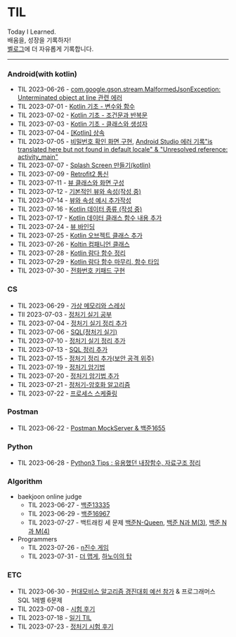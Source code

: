 # TIL

Today I Learned.  
배움을, 성장을 기록하자!  
[벨로그](https://velog.io/@kuronuma_daisy)에 더 자유롭게 기록합니다.


---  

### Android(with kotlin)
* TIL 2023-06-26 - [com.google.gson.stream.MalformedJsonException: Unterminated object at line 관련 에러](https://github.com/yndoo/TIL/blob/main/Android/com.google.gson.stream.MalformedJsonException%3A%20Unterminated%20object%20at%20line%20%EA%B4%80%EB%A0%A8%20%EC%97%90%EB%9F%AC.md)
* TIL 2023-07-01 - [Kotlin 기초 - 변수와 함수](https://github.com/yndoo/TIL/blob/main/Android/Kotlin%20%EA%B8%B0%EC%B4%88%20-%20%EB%B3%80%EC%88%98%EC%99%80%20%ED%95%A8%EC%88%98.md)
* TIL 2023-07-02 - [Kotlin 기초 - 조건문과 반복문](https://github.com/yndoo/TIL/blob/main/Android/Kotlin%20%EA%B8%B0%EC%B4%88%20-%20%EC%A1%B0%EA%B1%B4%EB%AC%B8%EA%B3%BC%20%EB%B0%98%EB%B3%B5%EB%AC%B8.md)
* TIL 2023-07-03 - [Kotlin 기초 - 클래스와 생성자](https://github.com/yndoo/TIL/blob/main/Android/Kotlin%20%EA%B8%B0%EC%B4%88%20-%20%ED%81%B4%EB%9E%98%EC%8A%A4%EC%99%80%20%EC%83%9D%EC%84%B1%EC%9E%90.md)
* TIL 2023-07-04 - [[Kotlin] 상속](https://github.com/yndoo/TIL/blob/main/Android/%5BKotlin%5D%20%EC%83%81%EC%86%8D.md)
* TIL 2023-07-05 - [비밀번호 확인 화면 구현](https://github.com/yndoo/AndroidPracticeProjects/tree/master/pw_view), [Android Studio 에러 기록"is translated here but not found in default locale" & "Unresolved reference: activity_main"](https://github.com/yndoo/TIL/blob/main/Android/Android%20Studio%20%EC%97%90%EB%9F%AC%20%22is%20translated%20here%20but%20not%20found%20in%20default%20locale%22%20%26%20%22Unresolved%20reference%3A%20activity_main%22.md)
* TIL 2023-07-07 - [Splash Screen 만들기(kotlin)](https://github.com/yndoo/TIL/blob/main/Android/Splash%20Screen%20%EB%A7%8C%EB%93%A4%EA%B8%B0(kotlin).md)
* TIL 2023-07-09 - [Retrofit2 통신](https://github.com/yndoo/TIL/blob/main/Android/Retrofit2%20%ED%86%B5%EC%8B%A0.md)
* TIL 2023-07-11 - [뷰 클래스와 화면 구성](https://github.com/yndoo/TIL/blob/main/Android/%EB%B7%B0%20%ED%81%B4%EB%9E%98%EC%8A%A4%EC%99%80%20%ED%99%94%EB%A9%B4%20%EA%B5%AC%EC%84%B1.md)
* TIL 2023-07-12 - [기본적인 뷰와 속성(작성 중)](https://velog.io/@kuronuma_daisy/android7)
* TIL 2023-07-14 - [뷰와 속성 예시 추가작성](https://github.com/yndoo/TIL/blob/main/Android/%EA%B8%B0%EB%B3%B8%EC%A0%81%EC%9D%B8%20%EB%B7%B0%EC%99%80%20%EC%86%8D%EC%84%B1.md)
* TIL 2023-07-16 - [Kotlin 데이터 종류 (작성 중)](https://github.com/yndoo/TIL/blob/main/Android/%5BKotlin%5D%20%EB%8D%B0%EC%9D%B4%ED%84%B0%20%EC%A2%85%EB%A5%98.md)
* TIL 2023-07-17 - [Kotlin 데이터 클래스 함수 내용 추가](https://github.com/yndoo/TIL/blob/main/Android/%5BKotlin%5D%20%EB%8D%B0%EC%9D%B4%ED%84%B0%20%EC%A2%85%EB%A5%98.md)
* TIL 2023-07-24 - [뷰 바인딩](https://github.com/yndoo/TIL/blob/main/Android/%EB%B7%B0%EB%B0%94%EC%9D%B8%EB%94%A9.md)
* TIL 2023-07-25 - [Kotlin 오브젝트 클래스 추가](https://github.com/yndoo/TIL/blob/main/Android/%5BKotlin%5D%20%EB%8D%B0%EC%9D%B4%ED%84%B0%20%EC%A2%85%EB%A5%98.md)
* TIL 2023-07-26 - [Koltin 컴패니언 클래스](https://github.com/yndoo/TIL/blob/main/Android/%5BKotlin%5D%20%EB%8D%B0%EC%9D%B4%ED%84%B0%20%EC%A2%85%EB%A5%98.md)
* TIL 2023-07-28 - [Kotlin 람다 함수 정리](https://github.com/yndoo/TIL/blob/main/Android/%5BKotlin%5D%20%EB%9E%8C%EB%8B%A4%20%ED%95%A8%EC%88%98%EC%99%80%20%EA%B3%A0%EC%B0%A8%20%ED%95%A8%EC%88%98.md)
* TIL 2023-07-29 - [Kotlin 람다 함수 마무리, 함수 타입](https://github.com/yndoo/TIL/blob/main/Android/%5BKotlin%5D%20%EB%9E%8C%EB%8B%A4%20%ED%95%A8%EC%88%98%EC%99%80%20%EA%B3%A0%EC%B0%A8%20%ED%95%A8%EC%88%98.md)
* TIL 2023-07-30 - [전화번호 키패드 구현](https://github.com/yndoo/AndroidPracticeProjects/tree/master/ch7_layout)

### CS 
* TIL 2023-06-29 - [가상 메모리와 스레싱](https://github.com/yndoo/TIL/blob/main/CS/%EA%B0%80%EC%83%81%20%EB%A9%94%EB%AA%A8%EB%A6%AC%EC%99%80%20%EC%8A%A4%EB%A0%88%EC%8B%B1.md)
* TIl 2023-07-03 - [정처기 실기 공부](https://github.com/yndoo/TIL/blob/main/CS/%EC%A0%95%EC%B2%98%EA%B8%B0%20%EC%8B%A4%EA%B8%B0%20%EA%B3%B5%EB%B6%80.md)
* TIL 2023-07-04 - [정처기 실기 정리 추가](https://github.com/yndoo/TIL/blob/main/CS/%EC%A0%95%EC%B2%98%EA%B8%B0%20%EC%8B%A4%EA%B8%B0%20%EA%B3%B5%EB%B6%80.md)
* TIL 2023-07-06 - [SQL(정처기 실기)](https://github.com/yndoo/TIL/blob/main/CS/SQL(%EC%A0%95%EC%B2%98%EA%B8%B0%20%EC%8B%A4%EA%B8%B0).md)
* TIL 2023-07-10 - [정처기 실기 정리 추가](https://github.com/yndoo/TIL/blob/main/CS/%EC%A0%95%EC%B2%98%EA%B8%B0%20%EC%8B%A4%EA%B8%B0%20%EA%B3%B5%EB%B6%80.md)
* TIL 2023-07-13 - [SQL 정리 추가](https://github.com/yndoo/TIL/blob/main/CS/SQL(%EC%A0%95%EC%B2%98%EA%B8%B0%20%EC%8B%A4%EA%B8%B0).md)
* TIL 2023-07-15 - [정처기 정리 추가(보안 공격 위주)](https://github.com/yndoo/TIL/blob/main/CS/%EC%A0%95%EC%B2%98%EA%B8%B0%20%EC%8B%A4%EA%B8%B0%20%EA%B3%B5%EB%B6%80.md)
* TIL 2023-07-19 - [정처기 암기법](https://github.com/yndoo/TIL/blob/main/CS/%EC%A0%95%EC%B2%98%EA%B8%B0%20%EC%8B%A4%EA%B8%B0%20%EC%95%94%EA%B8%B0%EB%B2%95.md)
* TIL 2023-07-20 - [정처기 암기법 추가](https://github.com/yndoo/TIL/blob/main/CS/%EC%A0%95%EC%B2%98%EA%B8%B0%20%EC%8B%A4%EA%B8%B0%20%EC%95%94%EA%B8%B0%EB%B2%95.md)
* TIL 2023-07-21 - [정처기-암호화 알고리즘](https://velog.io/@kuronuma_daisy/%EC%95%94%ED%98%B8%ED%99%94-%EC%95%8C%EA%B3%A0%EB%A6%AC%EC%A6%98)
* TIL 2023-07-22 - [프로세스 스케줄링](https://github.com/yndoo/TIL/blob/main/CS/%ED%94%84%EB%A1%9C%EC%84%B8%EC%8A%A4%20%EC%8A%A4%EC%BC%80%EC%A4%84%EB%A7%81.md)


### Postman
* TIL 2023-06-22 - [Postman MockServer & 백준1655](https://github.com/yndoo/TIL/blob/main/Postman/Postman%20MockServer.md)

### Python
* TIL 2023-06-28 - [Python3 Tips : 유용했던 내장함수, 자료구조 정리](https://github.com/yndoo/TIL/blob/main/Python/Python%20Tips%20%EB%AA%A8%EC%9D%8C.md)

### Algorithm  
* baekjoon online judge  
  * TIL 2023-06-27 - [백준13335](https://github.com/yndoo/algorithm-study/tree/main/%EB%B0%B1%EC%A4%80/Silver/13335.%E2%80%85%ED%8A%B8%EB%9F%AD)
  * TIL 2023-06-29 - [백준16967](https://github.com/yndoo/algorithm-study/tree/main/%EB%B0%B1%EC%A4%80/Silver/16967.%E2%80%85%EB%B0%B0%EC%97%B4%E2%80%85%EB%B3%B5%EC%9B%90%ED%95%98%EA%B8%B0)
  * TIL 2023-07-27 - 백트래킹 세 문제 [백준N-Queen](https://github.com/yndoo/algorithm-study/tree/main/%EB%B0%B1%EC%A4%80/Gold/9663.%E2%80%85N%EF%BC%8DQueen), [백준 N과 M(3)](https://github.com/yndoo/algorithm-study/tree/main/%EB%B0%B1%EC%A4%80/Silver/15651.%E2%80%85N%EA%B3%BC%E2%80%85M%E2%80%85%EF%BC%883%EF%BC%89), [백준 N과 M(4)](https://github.com/yndoo/algorithm-study/tree/main/%EB%B0%B1%EC%A4%80/Silver/15652.%E2%80%85N%EA%B3%BC%E2%80%85M%E2%80%85%EF%BC%884%EF%BC%89)
* Programmers
  * TIL 2023-07-26 - [n진수 게임](https://github.com/yndoo/algorithm-study/tree/main/%ED%94%84%EB%A1%9C%EA%B7%B8%EB%9E%98%EB%A8%B8%EC%8A%A4/lv2/17687.%E2%80%85%EF%BC%BB3%EC%B0%A8%EF%BC%BD%E2%80%85n%EC%A7%84%EC%88%98%E2%80%85%EA%B2%8C%EC%9E%84)
  * TIL 2023-07-31 - [더 맵게](https://github.com/yndoo/algorithm-study/tree/main/%ED%94%84%EB%A1%9C%EA%B7%B8%EB%9E%98%EB%A8%B8%EC%8A%A4/lv2/42626.%E2%80%85%EB%8D%94%E2%80%85%EB%A7%B5%EA%B2%8C), [하노이의 탑](https://github.com/yndoo/algorithm-study/tree/main/%ED%94%84%EB%A1%9C%EA%B7%B8%EB%9E%98%EB%A8%B8%EC%8A%A4/lv2/12946.%E2%80%85%ED%95%98%EB%85%B8%EC%9D%B4%EC%9D%98%E2%80%85%ED%83%91)

### ETC
* TIL 2023-06-30 - [현대모비스 알고리즘 경진대회 예선 참가](https://velog.io/@kuronuma_daisy/23%EB%85%84-%ED%98%84%EB%8C%80%EB%AA%A8%EB%B9%84%EC%8A%A4-%EC%95%8C%EA%B3%A0%EB%A6%AC%EC%A6%98-%EA%B2%BD%EC%A7%84%EB%8C%80%ED%9A%8C-%EC%98%88%EC%84%A0-%ED%9B%84%EA%B8%B0) & 프로그래머스 SQL 1레벨 6문제
* TIL 2023-07-08 - [시험 후기](https://velog.io/@kuronuma_daisy/TIL-2023-07-08)
* TIL 2023-07-18 - [일기 TIL](https://velog.io/@kuronuma_daisy/%EC%9D%BC%EA%B8%B0)
* TIL 2023-07-23 - [정처기 시험 후기](https://velog.io/@kuronuma_daisy/%EC%A0%95%EB%B3%B4%EC%B2%98%EB%A6%AC%EA%B8%B0%EC%82%AC-%EC%8B%A4%EA%B8%B0-%ED%9B%84%EA%B8%B0)
